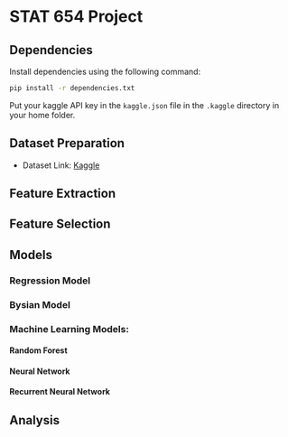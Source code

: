 # STAT 654 Project

## Dependencies
Install dependencies using the following command:
```bash
pip install -r dependencies.txt
```

Put your kaggle API key in the `kaggle.json` file in the `.kaggle` directory in your home folder.

## Dataset Preparation
* Dataset Link: [Kaggle](https://www.kaggle.com/code/jefmenegazzo/pvs-data-exploration)

## Feature Extraction

## Feature Selection

## Models

### Regression Model

### Bysian Model

### Machine Learning Models:
#### Random Forest
#### Neural Network
#### Recurrent Neural Network

## Analysis

